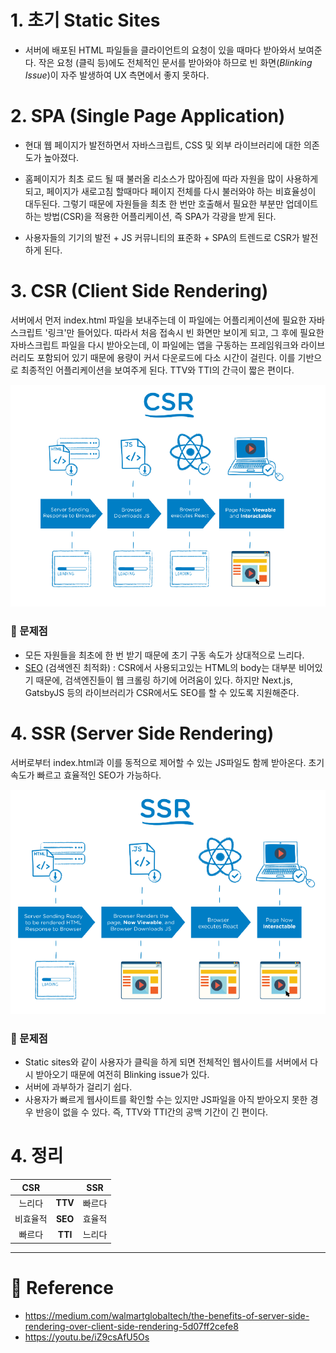 # 1. 초기 Static Sites

- 서버에 배포된 HTML 파일들을 클라이언트의 요청이 있을 때마다 받아와서 보여준다. 작은 요청 (클릭 등)에도 전체적인 문서를 받아와야 하므로 빈 화면(_Blinking Issue_)이 자주 발생하여 UX 측면에서 좋지 못하다.

# 2. SPA (Single Page Application)

- 현대 웹 페이지가 발전하면서 자바스크립트, CSS 및 외부 라이브러리에 대한 의존도가 높아졌다.
- 홈페이지가 최초 로드 될 때 불러올 리소스가 많아짐에 따라 자원을 많이 사용하게 되고, 페이지가 새로고침 할때마다 페이지 전체를 다시 불러와야 하는 비효율성이 대두된다. 그렇기 때문에 자원들을 최초 한 번만 호출해서 필요한 부분만 업데이트하는 방법(CSR)을 적용한 어플리케이션, 즉 SPA가 각광을 받게 된다.

- 사용자들의 기기의 발전 + JS 커뮤니티의 표준화 + SPA의 트렌드로 CSR가 발전하게 된다.

# 3. CSR (Client Side Rendering)

서버에서 먼저 index.html 파일을 보내주는데 이 파일에는 어플리케이션에 필요한 자바스크립트 '링크'만 들어있다. 따라서 처음 접속시 빈 화면만 보이게 되고, 그 후에 필요한 자바스크립트 파일을 다시 받아오는데, 이 파일에는 앱을 구동하는 프레임워크와 라이브러리도 포함되어 있기 때문에 용량이 커서 다운로드에 다소 시간이 걸린다. 이를 기반으로 최종적인 어플리케이션을 보여주게 된다. TTV와 TTI의 간극이 짧은 편이다.

<img src="./CSR.png">

### 🤔 문제점

- 모든 자원들을 최초에 한 번 받기 때문에 초기 구동 속도가 상대적으로 느리다.
- [SEO](https://developer.mozilla.org/ko/docs/Glossary/SEO) (검색엔진 최적화) : CSR에서 사용되고있는 HTML의 body는 대부분 비어있기 때문에, 검색엔진들이 웹 크롤링 하기에 어려움이 있다. 하지만 Next.js, GatsbyJS 등의 라이브러리가 CSR에서도 SEO를 할 수 있도록 지원해준다.

# 4. SSR (Server Side Rendering)

서버로부터 index.html과 이를 동적으로 제어할 수 있는 JS파일도 함께 받아온다.
초기 속도가 빠르고 효율적인 SEO가 가능하다.

<img src="./SSR.png">

### 🤔 문제점

- Static sites와 같이 사용자가 클릭을 하게 되면 전체적인 웹사이트를 서버에서 다시 받아오기 때문에 여전히 Blinking issue가 있다.
- 서버에 과부하가 걸리기 쉽다.
- 사용자가 빠르게 웹사이트를 확인할 수는 있지만 JS파일을 아직 받아오지 못한 경우 반응이 없을 수 있다. 즉, TTV와 TTI간의 공백 기간이 긴 편이다.

# 4. 정리

|   CSR    |         |  SSR   |
| :------: | :-----: | :----: |
|  느리다  | **TTV** | 빠르다 |
| 비효율적 | **SEO** | 효율적 |
|  빠르다  | **TTI** | 느리다 |

---

# 📂 Reference

- https://medium.com/walmartglobaltech/the-benefits-of-server-side-rendering-over-client-side-rendering-5d07ff2cefe8
- https://youtu.be/iZ9csAfU5Os

